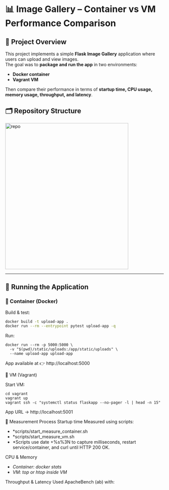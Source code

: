 # 📊 Image Gallery – Container vs VM Performance Comparison

## 📌 Project Overview
This project implements a simple **Flask Image Gallery** application where users can upload and view images.  
The goal was to **package and run the app** in two environments:  
- **Docker container**  
- **Vagrant VM**  

Then compare their performance in terms of **startup time, CPU usage, memory usage, throughput, and latency**.


## 🗂️ Repository Structure
<img width="391" height="466" alt="repo" src="https://github.com/user-attachments/assets/d23b3e6e-cb84-44f4-9061-1cab49f491dd" />


---

## 🚀 Running the Application

### 🔹 Container (Docker)
Build & test:
```bash
docker build -t upload-app .
docker run --rm --entrypoint pytest upload-app -q
```
Run:
```
docker run --rm -p 5000:5000 \
  -v "$(pwd)/static/uploads:/app/static/uploads" \
  --name upload-app upload-app
```
App available at 👉 http://localhost:5000

🔹 VM (Vagrant)

Start VM:
```
cd vagrant
vagrant up
vagrant ssh -c "systemctl status flaskapp --no-pager -l | head -n 15"

```
App URL → http://localhost:5001

🧪 Measurement Process
Startup time
Measured using scripts:
- *scripts/start_measure_container.sh
- *scripts/start_measure_vm.sh
- *Scripts use date +%s%3N to capture milliseconds, restart service/container, and curl until HTTP 200 OK.

CPU & Memory
- *Container: docker stats*
- *VM: top or htop inside VM*

Throughput & Latency
Used ApacheBench (ab) with:

